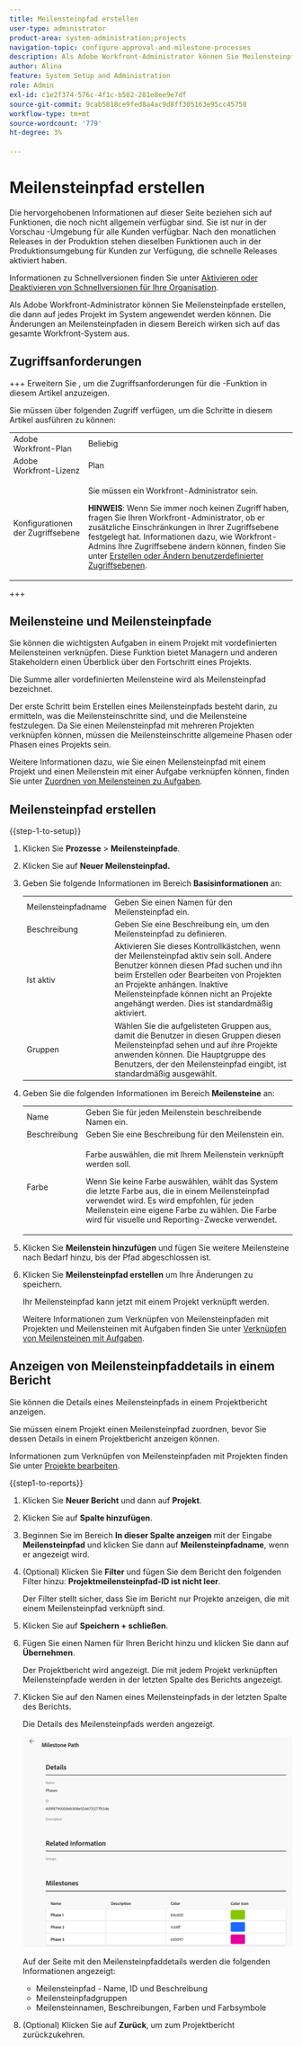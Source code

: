 ```yaml
---
title: Meilensteinpfad erstellen
user-type: administrator
product-area: system-administration;projects
navigation-topic: configure-approval-and-milestone-processes
description: Als Adobe Workfront-Administrator können Sie Meilensteinpfade erstellen, die dann auf jedes Projekt im System angewendet werden können. Die Änderungen an Meilensteinpfaden in diesem Bereich wirken sich auf das gesamte Workfront-System aus.
author: Alina
feature: System Setup and Administration
role: Admin
exl-id: c1e2f374-576c-4f1c-b502-281e8ee9e7df
source-git-commit: 9cab5818ce9fed8a4ac9d8ff305163e95cc45758
workflow-type: tm+mt
source-wordcount: '779'
ht-degree: 3%

---
```


# Meilensteinpfad erstellen

<!--Audited: 07/2024-->

<!--
NOTE: DON'T DELETE, DRAFT OR HIDE THIS ARTICLE. IT IS LINKED TO THE PRODUCT, THROUGH THE CONTEXT SENSITIVE HELP LINKS.
-->

<span class="preview">Die hervorgehobenen Informationen auf dieser Seite beziehen sich auf Funktionen, die noch nicht allgemein verfügbar sind. Sie ist nur in der Vorschau -Umgebung für alle Kunden verfügbar. Nach den monatlichen Releases in der Produktion stehen dieselben Funktionen auch in der Produktionsumgebung für Kunden zur Verfügung, die schnelle Releases aktiviert haben. </span>

<span class="preview">Informationen zu Schnellversionen finden Sie unter [Aktivieren oder Deaktivieren von Schnellversionen für Ihre Organisation](/help/quicksilver/administration-and-setup/set-up-workfront/configure-system-defaults/enable-fast-release-process.md). </span>

Als Adobe Workfront-Administrator können Sie Meilensteinpfade erstellen, die dann auf jedes Projekt im System angewendet werden können. Die Änderungen an Meilensteinpfaden in diesem Bereich wirken sich auf das gesamte Workfront-System aus.

## Zugriffsanforderungen

+++ Erweitern Sie , um die Zugriffsanforderungen für die -Funktion in diesem Artikel anzuzeigen.

Sie müssen über folgenden Zugriff verfügen, um die Schritte in diesem Artikel ausführen zu können:

<table style="table-layout:auto"> 
 <col> 
 <col> 
 <tbody> 
  <tr> 
   <td role="rowheader">Adobe Workfront-Plan</td> 
   <td>Beliebig</td> 
  </tr> 
  <tr> 
   <td role="rowheader">Adobe Workfront-Lizenz</td> 
   <td>Plan</td> 
  </tr> 
  <tr> 
   <td role="rowheader">Konfigurationen der Zugriffsebene</td> 
   <td> <p>Sie müssen ein Workfront-Administrator sein.</p> <p><b>HINWEIS</b>: Wenn Sie immer noch keinen Zugriff haben, fragen Sie Ihren Workfront-Administrator, ob er zusätzliche Einschränkungen in Ihrer Zugriffsebene festgelegt hat. Informationen dazu, wie Workfront-Admins Ihre Zugriffsebene ändern können, finden Sie unter <a href="../../../administration-and-setup/add-users/configure-and-grant-access/create-modify-access-levels.md" class="MCXref xref">Erstellen oder Ändern benutzerdefinierter Zugriffsebenen</a>.</p> </td> 
  </tr> 
 </tbody> 
</table>

+++

## Meilensteine und Meilensteinpfade

Sie können die wichtigsten Aufgaben in einem Projekt mit vordefinierten Meilensteinen verknüpfen. Diese Funktion bietet Managern und anderen Stakeholdern einen Überblick über den Fortschritt eines Projekts.

Die Summe aller vordefinierten Meilensteine wird als Meilensteinpfad bezeichnet.

Der erste Schritt beim Erstellen eines Meilensteinpfads besteht darin, zu ermitteln, was die Meilensteinschritte sind, und die Meilensteine festzulegen. Da Sie einen Meilensteinpfad mit mehreren Projekten verknüpfen können, müssen die Meilensteinschritte allgemeine Phasen oder Phasen eines Projekts sein.

Weitere Informationen dazu, wie Sie einen Meilensteinpfad mit einem Projekt und einen Meilenstein mit einer Aufgabe verknüpfen können, finden Sie unter [Zuordnen von Meilensteinen zu Aufgaben](../../../manage-work/tasks/manage-tasks/associate-milestones-with-tasks.md).

## Meilensteinpfad erstellen

{{step-1-to-setup}}

1. Klicken Sie **Prozesse** > **Meilensteinpfade**.
1. Klicken Sie auf **Neuer Meilensteinpfad.**
1. Geben Sie folgende Informationen im Bereich **Basisinformationen** an:

   <table style="table-layout:auto">
    <tr>
      <td>Meilensteinpfadname</td>
       <td>Geben Sie einen Namen für den Meilensteinpfad ein.</td>
    </tr>
    <tr>
      <td>Beschreibung</td>
      <td>Geben Sie eine Beschreibung ein, um den Meilensteinpfad zu definieren.</td>
    </tr>
    <tr>
       <td>Ist aktiv</td>
      <td>Aktivieren Sie dieses Kontrollkästchen, wenn der Meilensteinpfad aktiv sein soll. Andere Benutzer können diesen Pfad suchen und ihn beim Erstellen oder Bearbeiten von Projekten an Projekte anhängen. Inaktive Meilensteinpfade können nicht an Projekte angehängt werden. Dies ist standardmäßig aktiviert.</td>
    </tr>
    <tr>
      <td>Gruppen</td>
      <td>Wählen Sie die aufgelisteten Gruppen aus, damit die Benutzer in diesen Gruppen diesen Meilensteinpfad sehen und auf ihre Projekte anwenden können. Die Hauptgruppe des Benutzers, der den Meilensteinpfad eingibt, ist standardmäßig ausgewählt.</td>
    </tr>
   </table>

1. Geben Sie die folgenden Informationen im Bereich **Meilensteine** an:

   <table style="table-layout:auto"> 
    <col> 
    <col> 
    <tbody> 
     <tr> 
      <td role="rowheader">Name</td> 
      <td>Geben Sie für jeden Meilenstein beschreibende Namen ein.</td> 
     </tr> 
     <tr> 
      <td role="rowheader">Beschreibung</td> 
      <td>Geben Sie eine Beschreibung für den Meilenstein ein.</td> 
     </tr> 
     <tr> 
      <td role="rowheader">Farbe</td> 
      <td> <p>Farbe auswählen, die mit Ihrem Meilenstein verknüpft werden soll. </p> <p>Wenn Sie keine Farbe auswählen, wählt das System die letzte Farbe aus, die in einem Meilensteinpfad verwendet wird. Es wird empfohlen, für jeden Meilenstein eine eigene Farbe zu wählen. Die Farbe wird für visuelle und Reporting-Zwecke verwendet.</p> </td> 
     </tr> 
    </tbody> 
   </table>

1. Klicken Sie **Meilenstein hinzufügen** und fügen Sie weitere Meilensteine nach Bedarf hinzu, bis der Pfad abgeschlossen ist.
1. Klicken Sie **Meilensteinpfad erstellen** um Ihre Änderungen zu speichern.

   Ihr Meilensteinpfad kann jetzt mit einem Projekt verknüpft werden.

   Weitere Informationen zum Verknüpfen von Meilensteinpfaden mit Projekten und Meilensteinen mit Aufgaben finden Sie unter [Verknüpfen von Meilensteinen mit Aufgaben](../../../manage-work/tasks/manage-tasks/associate-milestones-with-tasks.md).

<!--
1. <span class="preview">(Optional) Click the **Export** icon ![Export icon](assets/export-icon.png), then select from the following formats to export the milestone path list to a file: </span>

   * PDF
   * Excel
   * Excel (xlsx)
   * Tab Delimited
1. <span class="preview">(Optional) Select a milestone in the milestone list, then click the **Edit** icon ![Edit icon](assets/edit-icon.png) to edit milestone information. </span>
1. <span class="preview">(Optional) Select a milestone in the milestone list, then click the **Delete** icon ![Delete icon](assets/delete-icon.png) to delete it. </span>
1. <span class="preview">Click **Yes, Delete it**. </span>
   <span class="preview">The milestone is deleted and cannot be recovered. Any project information associated with the milestone and any task information associated with the milestone paths is also deleted. </span>

   </div>
-->

## Anzeigen von Meilensteinpfaddetails in einem Bericht

Sie können die Details eines Meilensteinpfads in einem Projektbericht anzeigen.

Sie müssen einem Projekt einen Meilensteinpfad zuordnen, bevor Sie dessen Details in einem Projektbericht anzeigen können.

Informationen zum Verknüpfen von Meilensteinpfaden mit Projekten finden Sie unter [Projekte bearbeiten](/help/quicksilver/manage-work/projects/manage-projects/edit-projects.md).

{{step1-to-reports}}

1. Klicken Sie **Neuer Bericht** und dann auf **Projekt**.
1. Klicken Sie auf **Spalte hinzufügen**.
1. Beginnen Sie im Bereich **In dieser Spalte anzeigen** mit der Eingabe **Meilensteinpfad** und klicken Sie dann auf **Meilensteinpfadname**, wenn er angezeigt wird.
1. (Optional) Klicken Sie **Filter** und fügen Sie dem Bericht den folgenden Filter hinzu: **Projektmeilensteinpfad-ID ist nicht leer**.

   Der Filter stellt sicher, dass Sie im Bericht nur Projekte anzeigen, die mit einem Meilensteinpfad verknüpft sind.

1. Klicken Sie auf **Speichern + schließen**.
1. Fügen Sie einen Namen für Ihren Bericht hinzu und klicken Sie dann auf **Übernehmen**.

   Der Projektbericht wird angezeigt. Die mit jedem Projekt verknüpften Meilensteinpfade werden in der letzten Spalte des Berichts angezeigt.
1. Klicken Sie auf den Namen eines Meilensteinpfads in der letzten Spalte des Berichts.

   Die Details des Meilensteinpfads werden angezeigt.

   <div class="preview">

   ![Meilensteinpfaddetails aus dem Projektbericht](assets/milestone-details-from-project-report.png)

   Auf der Seite mit den Meilensteinpfaddetails werden die folgenden Informationen angezeigt:

   * Meilensteinpfad - Name, ID und Beschreibung
   * Meilensteinpfadgruppen
   * Meilensteinnamen, Beschreibungen, Farben und Farbsymbole

   </div>

1. (Optional) Klicken Sie auf **Zurück**, um zum Projektbericht zurückzukehren.



